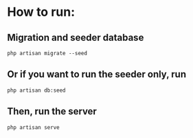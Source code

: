 # How to run:

## Migration and seeder database
```
php artisan migrate --seed
```

## Or if you want to run the seeder only, run
```
php artisan db:seed
```

## Then, run the server
```
php artisan serve
```
